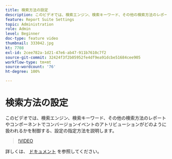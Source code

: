 ```yaml
---
title: 検索方法の設定
description: このビデオでは、検索エンジン、検索キーワード、その他の検索方法のレポートやコンポーネントでコンバージョンイベントのアトリビューションがどのように扱われるかを制御する、設定の指定方法を説明します。
feature: Report Suite Settings
topic: Administration
role: Admin
level: Beginner
doc-type: feature video
thumbnail: 333042.jpg
kt: 7708
exl-id: 2cee782a-1d21-47e6-ab47-911b7610c7f2
source-git-commit: 32424f3f2b05952fe4df9ea91dcbe51684cee905
workflow-type: tm+mt
source-wordcount: '76'
ht-degree: 100%

---
```


# 検索方法の設定

このビデオでは、検索エンジン、検索キーワード、その他の検索方法のレポートやコンポーネントでコンバージョンイベントのアトリビューションがどのように扱われるかを制御する、設定の指定方法を説明します。

>[!VIDEO](https://video.tv.adobe.com/v/333042/?quality=12&learn=on)

詳しくは、 [ドキュメント](https://experienceleague.adobe.com/docs/analytics/admin/admin-tools/finding-methods.html?lang=ja) を参照してください。
